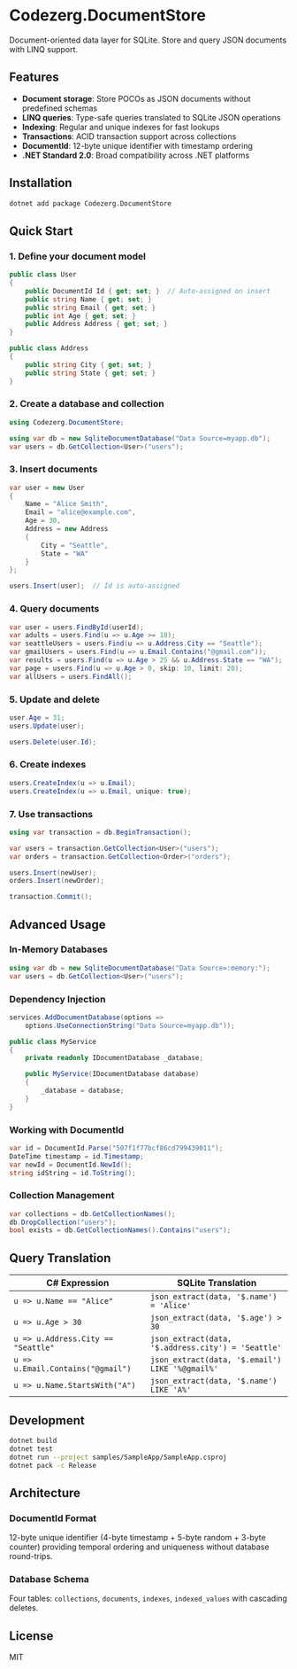 # Codezerg.DocumentStore

Document-oriented data layer for SQLite. Store and query JSON documents with LINQ support.

## Features

- **Document storage**: Store POCOs as JSON documents without predefined schemas
- **LINQ queries**: Type-safe queries translated to SQLite JSON operations
- **Indexing**: Regular and unique indexes for fast lookups
- **Transactions**: ACID transaction support across collections
- **DocumentId**: 12-byte unique identifier with timestamp ordering
- **.NET Standard 2.0**: Broad compatibility across .NET platforms

## Installation

```bash
dotnet add package Codezerg.DocumentStore
```

## Quick Start

### 1. Define your document model

```csharp
public class User
{
    public DocumentId Id { get; set; }  // Auto-assigned on insert
    public string Name { get; set; }
    public string Email { get; set; }
    public int Age { get; set; }
    public Address Address { get; set; }
}

public class Address
{
    public string City { get; set; }
    public string State { get; set; }
}
```

### 2. Create a database and collection

```csharp
using Codezerg.DocumentStore;

using var db = new SqliteDocumentDatabase("Data Source=myapp.db");
var users = db.GetCollection<User>("users");
```

### 3. Insert documents

```csharp
var user = new User
{
    Name = "Alice Smith",
    Email = "alice@example.com",
    Age = 30,
    Address = new Address
    {
        City = "Seattle",
        State = "WA"
    }
};

users.Insert(user);  // Id is auto-assigned
```

### 4. Query documents

```csharp
var user = users.FindById(userId);
var adults = users.Find(u => u.Age >= 18);
var seattleUsers = users.Find(u => u.Address.City == "Seattle");
var gmailUsers = users.Find(u => u.Email.Contains("@gmail.com"));
var results = users.Find(u => u.Age > 25 && u.Address.State == "WA");
var page = users.Find(u => u.Age > 0, skip: 10, limit: 20);
var allUsers = users.FindAll();
```

### 5. Update and delete

```csharp
user.Age = 31;
users.Update(user);

users.Delete(user.Id);
```

### 6. Create indexes

```csharp
users.CreateIndex(u => u.Email);
users.CreateIndex(u => u.Email, unique: true);
```

### 7. Use transactions

```csharp
using var transaction = db.BeginTransaction();

var users = transaction.GetCollection<User>("users");
var orders = transaction.GetCollection<Order>("orders");

users.Insert(newUser);
orders.Insert(newOrder);

transaction.Commit();
```

## Advanced Usage

### In-Memory Databases

```csharp
using var db = new SqliteDocumentDatabase("Data Source=:memory:");
var users = db.GetCollection<User>("users");
```

### Dependency Injection

```csharp
services.AddDocumentDatabase(options =>
    options.UseConnectionString("Data Source=myapp.db"));

public class MyService
{
    private readonly IDocumentDatabase _database;

    public MyService(IDocumentDatabase database)
    {
        _database = database;
    }
}
```

### Working with DocumentId

```csharp
var id = DocumentId.Parse("507f1f77bcf86cd799439011");
DateTime timestamp = id.Timestamp;
var newId = DocumentId.NewId();
string idString = id.ToString();
```

### Collection Management

```csharp
var collections = db.GetCollectionNames();
db.DropCollection("users");
bool exists = db.GetCollectionNames().Contains("users");
```

## Query Translation

| C# Expression | SQLite Translation |
|--------------|-------------------|
| `u => u.Name == "Alice"` | `json_extract(data, '$.name') = 'Alice'` |
| `u => u.Age > 30` | `json_extract(data, '$.age') > 30` |
| `u => u.Address.City == "Seattle"` | `json_extract(data, '$.address.city') = 'Seattle'` |
| `u => u.Email.Contains("@gmail")` | `json_extract(data, '$.email') LIKE '%@gmail%'` |
| `u => u.Name.StartsWith("A")` | `json_extract(data, '$.name') LIKE 'A%'` |

## Development

```bash
dotnet build
dotnet test
dotnet run --project samples/SampleApp/SampleApp.csproj
dotnet pack -c Release
```

## Architecture

### DocumentId Format

12-byte unique identifier (4-byte timestamp + 5-byte random + 3-byte counter) providing temporal ordering and uniqueness without database round-trips.

### Database Schema

Four tables: `collections`, `documents`, `indexes`, `indexed_values` with cascading deletes.

## License

MIT
